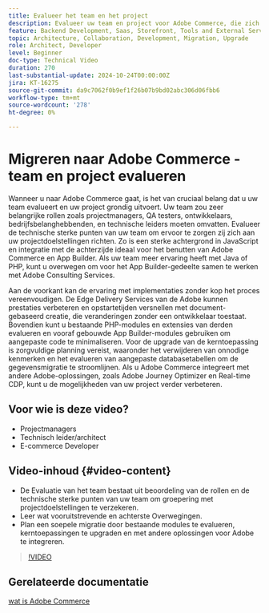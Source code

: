 ```yaml
---
title: Evalueer het team en het project
description: Evalueer uw team en project voor Adobe Commerce, die zich op rollen, technische sterke punten, front-end, en achterstandsoverwegingen voor een succesvolle migratie concentreren.
feature: Backend Development, Saas, Storefront, Tools and External Services
topic: Architecture, Collaboration, Development, Migration, Upgrade
role: Architect, Developer
level: Beginner
doc-type: Technical Video
duration: 270
last-substantial-update: 2024-10-24T00:00:00Z
jira: KT-16275
source-git-commit: da9c7062f0b9ef1f26b07b9bd02abc306d06fbb6
workflow-type: tm+mt
source-wordcount: '278'
ht-degree: 0%

---
```



# Migreren naar Adobe Commerce - team en project evalueren

Wanneer u naar Adobe Commerce gaat, is het van cruciaal belang dat u uw team evalueert en uw project grondig uitvoert. Uw team zou zeer belangrijke rollen zoals projectmanagers, QA testers, ontwikkelaars, bedrijfsbelanghebbenden, en technische leiders moeten omvatten. Evalueer de technische sterke punten van uw team om ervoor te zorgen zij zich aan uw projectdoelstellingen richten. Zo is een sterke achtergrond in JavaScript en integratie met de achterzijde ideaal voor het benutten van Adobe Commerce en App Builder. Als uw team meer ervaring heeft met Java of PHP, kunt u overwegen om voor het App Builder-gedeelte samen te werken met Adobe Consulting Services.

Aan de voorkant kan de ervaring met implementaties zonder kop het proces vereenvoudigen. De Edge Delivery Services van de Adobe kunnen prestaties verbeteren en opstartetijden versnellen met document-gebaseerd creatie, die veranderingen zonder een ontwikkelaar toestaat. Bovendien kunt u bestaande PHP-modules en extensies van derden evalueren en vooraf gebouwde App Builder-modules gebruiken om aangepaste code te minimaliseren. Voor de upgrade van de kerntoepassing is zorgvuldige planning vereist, waaronder het verwijderen van onnodige kenmerken en het evalueren van aangepaste databasetabellen om de gegevensmigratie te stroomlijnen. Als u Adobe Commerce integreert met andere Adobe-oplossingen, zoals Adobe Journey Optimizer en Real-time CDP, kunt u de mogelijkheden van uw project verder verbeteren.

## Voor wie is deze video?

* Projectmanagers
* Technisch leider/architect
* E-commerce Developer

## Video-inhoud {#video-content}

* De Evaluatie van het team bestaat uit beoordeling van de rollen en de technische sterke punten van uw team om groepering met projectdoelstellingen te verzekeren.
* Leer wat vooruitstrevende en achterste Overwegingen.
* Plan een soepele migratie door bestaande modules te evalueren, kerntoepassingen te upgraden en met andere oplossingen voor Adobe te integreren.
 
>[!VIDEO](https://video.tv.adobe.com/v/3435682/?learn=on)

## Gerelateerde documentatie

[ wat is Adobe Commerce ](https://experienceleague.adobe.com/en/docs/commerce-admin/start/about)

